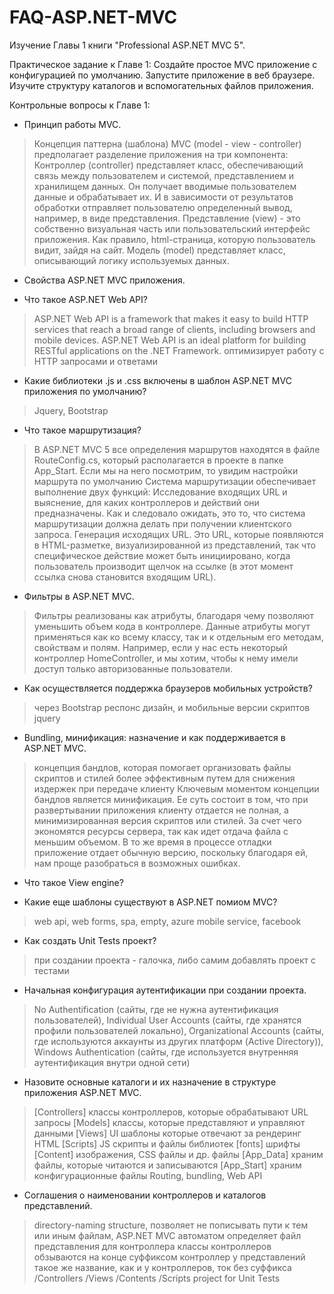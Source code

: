 # FAQ-ASP.NET-MVC

Изучение Главы 1 книги "Professional ASP.NET MVC 5".

Практическое задание к Главе 1: Создайте простое MVC приложение с конфигурацией по умолчанию. Запустите приложение в веб браузере. Изучите структуру каталогов и вспомогательных файлов приложения.

Контрольные вопросы к Главе 1:
- Принцип работы MVC.
> Концепция паттерна (шаблона) MVC (model - view - controller) предполагает разделение приложения на три компонента:
Контроллер (controller) представляет класс, обеспечивающий связь между пользователем и системой, представлением и хранилищем данных. Он получает вводимые пользователем данные и обрабатывает их. И в зависимости от результатов обработки отправляет пользователю определенный вывод, например, в виде представления.
Представление (view) - это собственно визуальная часть или пользовательский интерфейс приложения. Как правило, html-страница, которую пользователь видит, зайдя на сайт.
Модель (model) представляет класс, описывающий логику используемых данных.
- Свойства ASP.NET MVC приложения.
> 
- Что такое ASP.NET Web API?
> ASP.NET Web API is a framework that makes it easy to build HTTP services that reach a broad range of clients, including browsers and mobile devices. ASP.NET Web API is an ideal platform for building RESTful applications on the .NET Framework.
> оптимизирует работу с HTTP запросами и ответами
- Какие библиотеки .js и .css включены в шаблон ASP.NET MVC приложения по умолчанию?
> Jquery, Bootstrap
- Что такое маршрутизация?
> В ASP.NET MVC 5 все определения маршрутов находятся в файле RouteConfig.cs, который располагается в проекте в папке App_Start. Если мы на него посмотрим, то увидим настройки маршрута по умолчанию
> Система маршрутизации обеспечивает выполнение двух функций:
Исследование входящих URL и выяснение, для каких контроллеров и действий они предназначены. Как и следовало ожидать, это то, что система маршрутизации должна делать при получении клиентского запроса.
Генерация исходящих URL. Это URL, которые появляются в HTML-разметке, визуализированной из представлений, так что специфическое действие может быть инициировано, когда пользователь производит щелчок на ссылке (в этот момент ссылка снова становится входящим URL).
- Фильтры в ASP.NET MVC.
> Фильтры реализованы как атрибуты, благодаря чему позволяют уменьшить объем кода в контроллере. Данные атрибуты могут применяться как ко всему классу, так и к отдельным его методам, свойствам и полям. Например, если у нас есть некоторый контроллер HomeController, и мы хотим, чтобы к нему имели доступ только авторизованные пользователи.
- Как осуществляется поддержка браузеров мобильных устройств?
> через Bootstrap респонс дизайн, и мобильные версии скриптов jquery
- Bundling, минификация: назначение и как поддерживается в ASP.NET MVC.
> концепция бандлов, которая помогает организовать файлы скриптов и стилей более эффективным путем для снижения издержек при передаче клиенту
> Ключевым моментом концепции бандлов является минификация. Ее суть состоит в том, что при развертывании приложения клиенту отдается не полная, а минимизированная версия скриптов или стилей. За счет чего экономятся ресурсы сервера, так как идет отдача файла с меньшим объемом. В то же время в процессе отладки приложение отдает обычную версию, поскольку благодаря ей, нам проще разобраться в возможных ошибках.
- Что такое View engine?
> 
- Какие еще шаблоны существуют в ASP.NET помиом MVC?
> web api, web forms, spa, empty, azure mobile service, facebook
- Как создать Unit Tests проект?
> при создании проекта - галочка, либо самим добавлять проект с тестами
- Начальная конфигурация аутентификации при создании проекта.
> No Authentification (сайты, где не нужна аутентификация пользователей), Individual User Accounts (сайты, где хранятся профили пользователей локально), Organizational Accounts (сайты, где используются аккаунты из других платформ (Active Directory)), Windows Authentication (сайты, где используется внутренняя аутентификация внутри одной сети)
- Назовите основные каталоги и их назначение в структуре приложения ASP.NET MVC.
> [Controllers] классы контроллеров, которые обрабатывают URL запросы
> [Models] классы, которые представляют и управляют данными
> [Views] UI шаблоны которые отвечают за рендеринг HTML
> [Scripts] JS скрипты и файлы библиотек
> [fonts] шрифты
> [Content] изображения, CSS файлы и др. файлы
> [App_Data] храним файлы, которые читаются и записываются
> [App_Start] храним конфигурационные файлы Routing, bundling, Web API
- Соглашения о наименовании контроллеров и каталогов представлений.
> directory-naming structure, позволяет не пописывать пути к тем или иным файлам, ASP.NET MVC автоматом определяет файл представления для контроллера
> классы контроллеров обзываются на конце суффиксом контроллер
> у представлений такое же название, как и у контроллеров, ток без суффикса
> /Controllers
> /Views
> /Contents
> /Scripts
> project for Unit Tests
